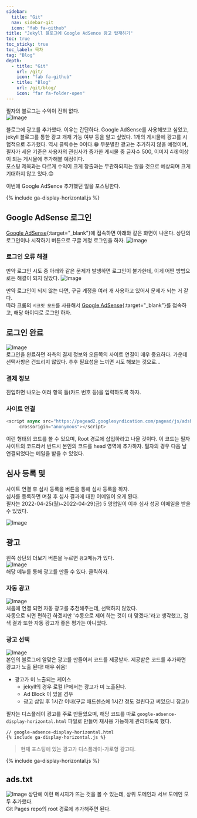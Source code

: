 ```yaml
---
sidebar:
  title: "Git"
  nav: sidebar-git
  icon: "fab fa-github"
title: "Jekyll 블로그에 Google AdSence 광고 탑재하기"
toc: true
toc_sticky: true
toc_label: 목차
tag: "Blog"
depth:
  - title: "Git"
    url: /git/
    icon: "fab fa-github"
  - title: "Blog"
    url: /git/blog/
    icon: "far fa-folder-open"
---
```

필자의 블로그는 수익이 전혀 없다.  
![Image](https://drive.google.com/uc?export=view&id=1xeF0tT3n_Pn4VHn-6VVjwxNGepjgV_M2)  
 
블로그에 광고를 추가했다. 이유는 간단하다. Google AdSense를 사용해보고 싶었고, jekyll 블로그를 통한 광고 개재 가능 여부 등을 알고 싶었다. 1개의 게시물에 광고를 시험적으로 추가했다. 역시 클릭수는 0이다.😁
무분별한 광고는 추가하지 않을 예정이며, 필자가 세운 기준은 사용자의 관심사가 증가한 게시물 중 글자수 500, 이미지 4개 이상이 되는 게시물에 추가해볼 예정이다.  
포스팅 제목과는 다르게 수익이 크게 창출과는 무관하되지는 않을 것으로 예상되며 크게 기대하지 않고 있다.😊  

이번에 Google AdSence 추가했던 일을 포스팅한다.  

{% include ga-display-horizontal.js %}  

## Google AdSense 로그인

[<i class="fas fa-link"></i> Google AdSense](https://www.google.com/adsense/){:target="_blank"}에 접속하면 아래와 같은 화면이 나온다. 상단의 로그인이나 시작하기 버튼으로 구글 계정 로그인을 하자.
![Image](https://drive.google.com/uc?export=view&id=1E36Nivj917eOby7wb1qYgOyL5gJ0Aqvm)  

### 로그인 오류 해결
만약 로그인 시도 중 아래와 같은 문제가 발생하면 로그인이 불가한데, 이게 어떤 방법으로든 해결이 되지 않았다.
![Image](https://drive.google.com/uc?export=view&id=14640vqGllL_ZHKsyzoLdklXGVn-yU5yo)  

만약 로그인이 되지 않는 다면, 구글 계정을 여러 개 사용하고 있어서 문제가 되는 거 같다.  
따라 크롬의 `시크릿 모드`를 사용해서 [<i class="fas fa-link"></i> Google AdSense](https://www.google.com/adsense/){:target="_blank"}를 접속하고, 해당 아이디로 로그인 하자.
  
## 로그인 완료  
![Image](https://drive.google.com/uc?export=view&id=1yutaA5HLygTRjygZS0KiJvwb761Z94E7)  
로그인을 완료하면 좌측의 결제 정보와 오른쪽의 사이트 연결이 매우 중요하다. 가운데 선택사항은 건드리지 않았다. 추후 필요성을 느끼면 시도 해보는 것으로...

### 결제 정보
진입하면 나오는 여러 항목 들(카드 번호 등)을 입력하도록 하자.

### 사이트 연결
```javascript
<script async src="https://pagead2.googlesyndication.com/pagead/js/adsbygoogle.js?client=ca-pub-2802708598024982"
     crossorigin="anonymous"></script>
```
이런 형태의 코드를 볼 수 있으며, Root 경로에 삽입하라고 나올 것이다. 이 코드는 필자 사이트의 코드라서 반드시 본인의 코드를 head 영역에 추가하자. 필자의 경우 다음 날 연결되었다는 메일을 받을 수 있었다.

## 심사 등록 및 
사이트 연결 후 심사 등록을 버튼을 통해 심사 등록을 하자.  
심사를 등록하면 며칠 후 심사 결과에 대한 이메일이 오게 된다.  
필자는 2022-04-25(월)~2022-04-29(금) 5 영업일이 이후 심사 성공 이메일을 받을 수 있었다.  

![Image](https://drive.google.com/uc?export=view&id=12b7OPY-x79EHVheN_cEnTSZ2oD-6ZGYx)  

## 광고
왼쪽 상단의 더보기 버튼을 누르면 `광고`메뉴가 있다.  
![Image](https://drive.google.com/uc?export=view&id=1V2Hc2SxSFq1ic2ruU9d2363CTsaYgHLl)  
해당 메뉴를 통해 광고를 만들 수 있다. 클릭하자.  

### 자동 광고
![Image](https://drive.google.com/uc?export=view&id=1FIdWgjzkD8Xsg0f9TW9IFg14jYZGQpW9)  
처음에 연결 되면 자동 광고를 추천해주는데, 선택하지 않았다.  
자동으로 되면 편하긴 하겠지만 '수동으로 제어 하는 것이 더 맞겠다.'라고 생각했고, 검색 결과 또한 자동 광고가 좋은 평가는 아니었다.  

### 광고 선택
![Image](https://drive.google.com/uc?export=view&id=1wdj3VVePl5JJ1u3voia7QJ9j3XgvYO_w)  
본인의 블로그에 알맞은 광고를 만들어서 코드를 제공받자. 제공받은 코드를 추가하면 광고가 노출 된다! 매우 쉬움!    
* 광고가 미 노출되는 케이스
  * jekyll의 경우 로컬 IP에서는 광고가 미 노출된다.
  * Ad Block 이 있을 경우
  * 광고 삽입 후 1시간 이내(구글 애드센스에 1시간 정도 걸린다고 써있으니 참고!)

필자는 디스플레이 광고를 주로 만들었으며, 해당 코드를 따로 `google-adsence-display-horizontal.html` 파일로 만들어 재사용 가능하게 관리하도록 했다.
```
// google-adsence-display-horizontal.html
{% include ga-display-horizontal.js %}
```
>현재 포스팅에 있는 광고가 디스플레이-가로형 광고다.  

{% include ga-display-horizontal.js %}  

## ads.txt
![Image](https://drive.google.com/uc?export=view&id=17jOmIvJf0fdgore8GXgp_U4-FCN-_B2A) 
상단에 이런 메시지가 뜨는 것을 볼 수 있는데, 상위 도메인과 서브 도메인 모두 추가했다.  
Git Pages repo의 root 경로에 추가해주면 된다.



